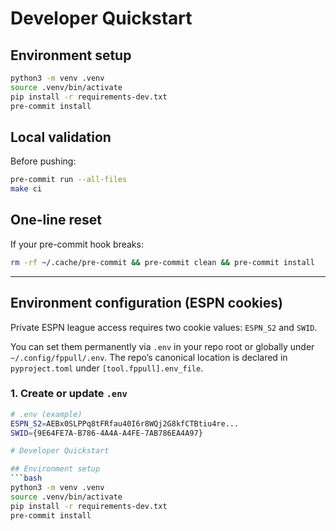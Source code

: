 # Developer Quickstart

## Environment setup
```bash
python3 -m venv .venv
source .venv/bin/activate
pip install -r requirements-dev.txt
pre-commit install
```

## Local validation
Before pushing:
```bash
pre-commit run --all-files
make ci
```

## One-line reset
If your pre-commit hook breaks:
```bash
rm -rf ~/.cache/pre-commit && pre-commit clean && pre-commit install
```
---

## Environment configuration (ESPN cookies)

Private ESPN league access requires two cookie values: `ESPN_S2` and `SWID`.

You can set them permanently via `.env` in your repo root or globally under
`~/.config/fppull/.env`. The repo’s canonical location is declared in
`pyproject.toml` under `[tool.fppull].env_file`.

### 1. Create or update `.env`

```bash
# .env (example)
ESPN_S2=AEBx0SLPPq8tFRfau40I6r8WQj2G8kfCTBtiu4re...
SWID={9E64FE7A-B786-4A4A-A4FE-7AB786EA4A97}

# Developer Quickstart

## Environment setup
```bash
python3 -m venv .venv
source .venv/bin/activate
pip install -r requirements-dev.txt
pre-commit install